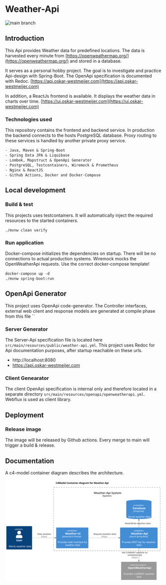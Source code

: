 # Weather-Api

![main branch](https://github.com/OskarWestmeijer/weather-api/actions/workflows/main-build-test-release.yml/badge.svg)

## Introduction

This Api provides Weather data for predefined locations. The data is harvested every minute
from [https://openweathermap.org/](https://openweathermap.org/) and stored in a database.

It serves as a personal hobby project. The goal is to investigate and practice Api-design with Spring-Boot.
The OpenApi specification is documented with Redoc. [https://api.oskar-westmeijer.com](https://api.oskar-westmeijer.com)

In addition, a ReactJs frontend is available. It displays the weather data in charts over
time. [https://ui.oskar-westmeijer.com](https://ui.oskar-westmeijer.com)

### Technologies used

This repository contains the frontend and backend service. In production the backend connects to the hosts PostgreSQL database.
Proxy routing to these services is handled by another private proxy service.

```
- Java, Maven & Spring-Boot
- Spring Data JPA & Liquibase 
- Lombok, Mapstruct & OpenApi Generator 
- PostgreSQL, Testcontainers, Wiremock & Prometheus
- Nginx & ReactJS
- Github Actions, Docker and Docker-Compose
```

## Local development

### Build & test

This projects uses testcontainers. It will automatically inject the required resources to the started containers.

```
./mvnw clean verify
```

### Run application

Docker-compose initializes the dependencies on startup. There will be no connections to actual production systems.
Wiremock mocks the OpenWeatherApi requests. Use the correct docker-compose template!

```
docker-compose up -d
./mvnw spring-boot:run 
```

## OpenApi Generator

This project uses OpenApi code-generator. The Controller interfaces, external web client and response models are generated at compile phase
from this file ``

### Server Generator

The Server-Api specification file is located here `src/main/resources/public/weather-api.yml`. This project uses Redoc for Api documentation
purposes, after startup reachable on these urls.

- http://localhost:8080
- https://api.oskar-westmeijer.com

### Client Genearator

The client OpenApi specification is internal only and therefore located in a separate
directory `src/main/resources/openapi/openweatherapi.yml`. Webflux is used as
client library.

## Deployment

### Release image

The image will be released by Github actions. Every merge to main will trigger a build & release.

## Documentation

A c4-model container diagram describes the architecture.

![Alt c4-model system context diagram](frontend/public/images/c4_container.svg)
